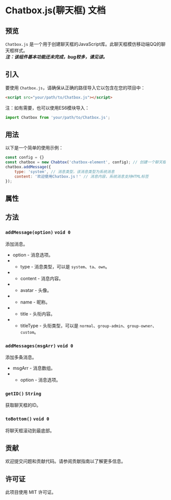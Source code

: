 # Chatbox.js(聊天框) 文档

## 预览
`Chatbox.js` 是一个用于创建聊天框的JavaScript库。此聊天框模仿移动端QQ的聊天框样式。<br>
***注：该组件基本功能还未完成，bug较多，请见谅。***

## 引入
要使用 `Chatbox.js`，请确保从正确的路径导入它以包含在您的项目中：
```html
<script src="your/path/to/Chatbox.js"></script>
```
注：如有需要，也可以使用ES6模块导入：
```javascript
import Chatbox from 'your/path/to/Chatbox.js';
```

## 用法

以下是一个简单的使用示例：

```javascript
const config = {}
const chatbox = new Chabtox('chatbox-element', config); // 创建一个聊天框实例
chatbox.addMessage({
    type: 'system', // 消息类型，该消息类型为系统消息
    content: '欢迎使用Chatbox.js！' // 消息内容，系统消息支持HTML标签
});
```

## 属性

## 方法

### `addMessage(option)` `void 0`
添加消息。
 - option - 消息选项。
 -  - type - 消息类型，可以是 `system`、`ta`、`own`。
 -  - content - 消息内容。
 -  - avatar - 头像。
 -  - name - 昵称。
 -  - title - 头衔内容。
 -  - titleType - 头衔类型，可以是 `normal`、`group-admin`、`group-owner`、 `custom`。

### `addMessages(msgArr)` `void 0`
添加多条消息。
 - msgArr - 消息数组。
 - - option - 消息选项。

### `getID()` `String`
获取聊天框的ID。

### `toBottom()` `void 0`
将聊天框滚动到最底部。

## 贡献

欢迎提交问题和贡献代码。请参阅贡献指南以了解更多信息。

## 许可证

此项目使用 MIT 许可证。